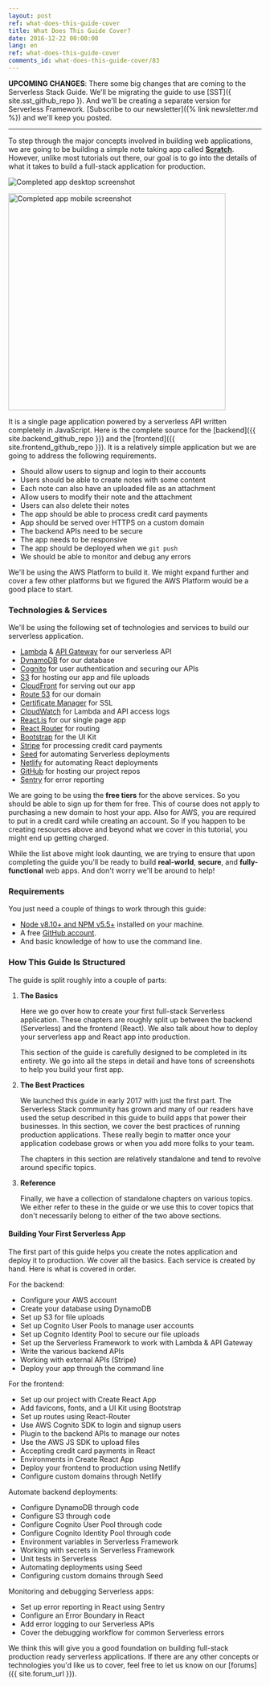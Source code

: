 ```yaml
---
layout: post
ref: what-does-this-guide-cover
title: What Does This Guide Cover?
date: 2016-12-22 00:00:00
lang: en
ref: what-does-this-guide-cover
comments_id: what-does-this-guide-cover/83
---
```


**UPCOMING CHANGES**: There some big changes that are coming to the Serverless Stack Guide. We'll be migrating the guide to use [SST]({ site.sst_github_repo }). And we'll be creating a separate version for Serverless Framework. [Subscribe to our newsletter]({% link newsletter.md %}) and we'll keep you posted.

---

To step through the major concepts involved in building web applications, we are going to be building a simple note taking app called [**Scratch**](https://demo2.serverless-stack.com). However, unlike most tutorials out there, our goal is to go into the details of what it takes to build a full-stack application for production.

![Completed app desktop screenshot](/assets/completed-app-desktop.png)

<img alt="Completed app mobile screenshot" src="/assets/completed-app-mobile.png" width="432" />

It is a single page application powered by a serverless API written completely in JavaScript. Here is the complete source for the [backend]({{ site.backend_github_repo }}) and the [frontend]({{ site.frontend_github_repo }}). It is a relatively simple application but we are going to address the following requirements.

- Should allow users to signup and login to their accounts
- Users should be able to create notes with some content
- Each note can also have an uploaded file as an attachment
- Allow users to modify their note and the attachment
- Users can also delete their notes
- The app should be able to process credit card payments
- App should be served over HTTPS on a custom domain
- The backend APIs need to be secure
- The app needs to be responsive
- The app should be deployed when we `git push`
- We should be able to monitor and debug any errors

We'll be using the AWS Platform to build it. We might expand further and cover a few other platforms but we figured the AWS Platform would be a good place to start.

### Technologies & Services

We'll be using the following set of technologies and services to build our serverless application. 

- [Lambda][Lambda] & [API Gateway][APIG] for our serverless API
- [DynamoDB][DynamoDB] for our database
- [Cognito][Cognito] for user authentication and securing our APIs
- [S3][S3] for hosting our app and file uploads
- [CloudFront][CF] for serving out our app
- [Route 53][R53] for our domain
- [Certificate Manager][CM] for SSL
- [CloudWatch][CloudWatch] for Lambda and API access logs
- [React.js][React] for our single page app
- [React Router][RR] for routing
- [Bootstrap][Bootstrap] for the UI Kit
- [Stripe][Stripe] for processing credit card payments
- [Seed][Seed] for automating Serverless deployments
- [Netlify][Netlify] for automating React deployments
- [GitHub][GitHub] for hosting our project repos
- [Sentry][Sentry] for error reporting

We are going to be using the **free tiers** for the above services. So you should be able to sign up for them for free. This of course does not apply to purchasing a new domain to host your app. Also for AWS, you are required to put in a credit card while creating an account. So if you happen to be creating resources above and beyond what we cover in this tutorial, you might end up getting charged.

While the list above might look daunting, we are trying to ensure that upon completing the guide you'll be ready to build **real-world**, **secure**, and **fully-functional** web apps. And don't worry we'll be around to help!

### Requirements

You just need a couple of things to work through this guide:

- [Node v8.10+ and NPM v5.5+](https://nodejs.org/en/) installed on your machine.
- A free [GitHub account](https://github.com/join).
- And basic knowledge of how to use the command line. 

### How This Guide Is Structured

The guide is split roughly into a couple of parts:

1. **The Basics**

   Here we go over how to create your first full-stack Serverless application. These chapters are roughly split up between the backend (Serverless) and the frontend (React). We also talk about how to deploy your serverless app and React app into production.

   This section of the guide is carefully designed to be completed in its entirety. We go into all the steps in detail and have tons of screenshots to help you build your first app.

2. **The Best Practices**

   We launched this guide in early 2017 with just the first part. The Serverless Stack community has grown and many of our readers have used the setup described in this guide to build apps that power their businesses. In this section, we cover the best practices of running production applications. These really begin to matter once your application codebase grows or when you add more folks to your team.

   The chapters in this section are relatively standalone and tend to revolve around specific topics.

3. **Reference**

   Finally, we have a collection of standalone chapters on various topics. We either refer to these in the guide or we use this to cover topics that don't necessarily belong to either of the two above sections.

#### Building Your First Serverless App

The first part of this guide helps you create the notes application and deploy it to production. We cover all the basics. Each service is created by hand. Here is what is covered in order.

For the backend:

- Configure your AWS account
- Create your database using DynamoDB
- Set up S3 for file uploads
- Set up Cognito User Pools to manage user accounts
- Set up Cognito Identity Pool to secure our file uploads
- Set up the Serverless Framework to work with Lambda & API Gateway
- Write the various backend APIs
- Working with external APIs (Stripe)
- Deploy your app through the command line

For the frontend:

- Set up our project with Create React App
- Add favicons, fonts, and a UI Kit using Bootstrap
- Set up routes using React-Router
- Use AWS Cognito SDK to login and signup users
- Plugin to the backend APIs to manage our notes
- Use the AWS JS SDK to upload files 
- Accepting credit card payments in React
- Environments in Create React App
- Deploy your frontend to production using Netlify
- Configure custom domains through Netlify

Automate backend deployments:

- Configure DynamoDB through code
- Configure S3 through code
- Configure Cognito User Pool through code
- Configure Cognito Identity Pool through code
- Environment variables in Serverless Framework
- Working with secrets in Serverless Framework
- Unit tests in Serverless
- Automating deployments using Seed
- Configuring custom domains through Seed

Monitoring and debugging Serverless apps:

- Set up error reporting in React using Sentry
- Configure an Error Boundary in React
- Add error logging to our Serverless APIs
- Cover the debugging workflow for common Serverless errors


We think this will give you a good foundation on building full-stack production ready serverless applications. If there are any other concepts or technologies you'd like us to cover, feel free to let us know on our [forums]({{ site.forum_url }}).

[Cognito]: https://aws.amazon.com/cognito/
[CM]: https://aws.amazon.com/certificate-manager
[R53]: https://aws.amazon.com/route53/
[CF]: https://aws.amazon.com/cloudfront/
[S3]: https://aws.amazon.com/s3/
[CloudWatch]: https://aws.amazon.com/cloudwatch/
[Bootstrap]: http://getbootstrap.com
[RR]: https://github.com/ReactTraining/react-router
[React]: https://facebook.github.io/react/
[DynamoDB]: https://aws.amazon.com/dynamodb/
[APIG]: https://aws.amazon.com/api-gateway/
[Lambda]: https://aws.amazon.com/lambda/
[Stripe]: https://stripe.com
[Seed]: https://seed.run
[Netlify]: https://netlify.com
[GitHub]: https://github.com
[Sentry]: https://sentry.io
